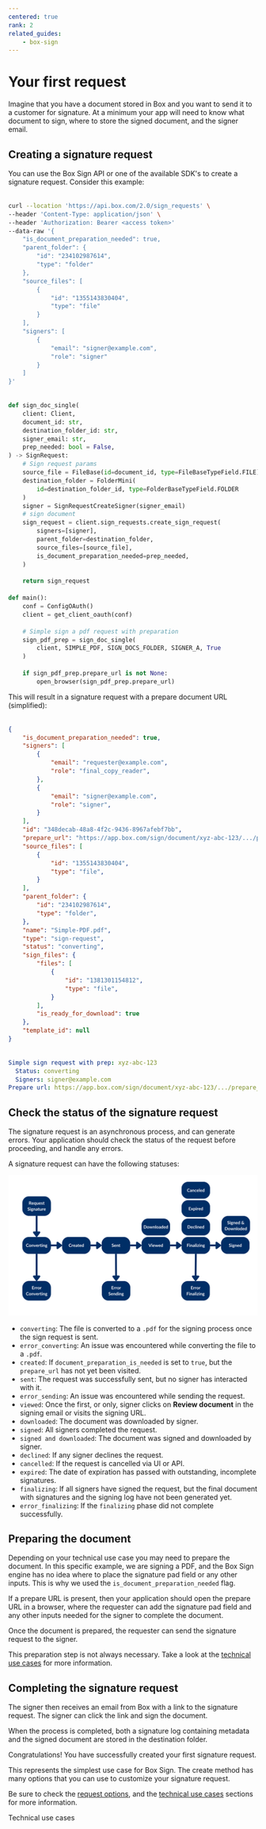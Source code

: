 ```yaml
---
centered: true
rank: 2
related_guides:
    - box-sign
---
```


# Your first request

Imagine that you have a document stored in Box and you want to send it to a 
customer for signature. At a minimum your app will need to know what document 
to sign, where to store the signed document, and the signer email.

## Creating a signature request

You can use the Box Sign API or one of the available SDK's to create a 
signature request. Consider this example:

<Tabs>
<Tab title='cURL'>

```bash

curl --location 'https://api.box.com/2.0/sign_requests' \
--header 'Content-Type: application/json' \
--header 'Authorization: Bearer <access token>'
--data-raw '{
    "is_document_preparation_needed": true,
    "parent_folder": {
        "id": "234102987614",
        "type": "folder"
    },
    "source_files": [
        {
            "id": "1355143830404",
            "type": "file"
        }
    ],
    "signers": [
        {
            "email": "signer@example.com",
            "role": "signer"
        }
    ]
}'

```

</Tab>
<Tab title='Python Gen SDK'>

```python

def sign_doc_single(
    client: Client,
    document_id: str,
    destination_folder_id: str,
    signer_email: str,
    prep_needed: bool = False,
) -> SignRequest:
    # Sign request params
    source_file = FileBase(id=document_id, type=FileBaseTypeField.FILE)
    destination_folder = FolderMini(
        id=destination_folder_id, type=FolderBaseTypeField.FOLDER
    )
    signer = SignRequestCreateSigner(signer_email)
    # sign document
    sign_request = client.sign_requests.create_sign_request(
        signers=[signer],
        parent_folder=destination_folder,
        source_files=[source_file],
        is_document_preparation_needed=prep_needed,
    )

    return sign_request

def main():
    conf = ConfigOAuth()
    client = get_client_oauth(conf)

    # Simple sign a pdf request with preparation
    sign_pdf_prep = sign_doc_single(
        client, SIMPLE_PDF, SIGN_DOCS_FOLDER, SIGNER_A, True
    )

    if sign_pdf_prep.prepare_url is not None:
        open_browser(sign_pdf_prep.prepare_url)

```

  </Tab>
</Tabs>

This will result in a signature request with a prepare document URL 
(simplified):

<Tabs>
<Tab title='cURL'>
    
```json

{
    "is_document_preparation_needed": true,
    "signers": [
        {
            "email": "requester@example.com",
            "role": "final_copy_reader",
        },
        {
            "email": "signer@example.com",
            "role": "signer",
        }
    ],
    "id": "348decab-48a8-4f2c-9436-8967afebf7bb",
    "prepare_url": "https://app.box.com/sign/document/xyz-abc-123/.../prepare_doc/",
    "source_files": [
        {
            "id": "1355143830404",
            "type": "file",
        }
    ],
    "parent_folder": {
        "id": "234102987614",
        "type": "folder",
    },
    "name": "Simple-PDF.pdf",
    "type": "sign-request",
    "status": "converting",
    "sign_files": {
        "files": [
            {
                "id": "1381301154812",
                "type": "file",
            }
        ],
        "is_ready_for_download": true
    },
    "template_id": null
}

```
    
</Tab>
<Tab title='Python Gen SDK'>

```YAML

Simple sign request with prep: xyz-abc-123
  Status: converting
  Signers: signer@example.com
Prepare url: https://app.box.com/sign/document/xyz-abc-123/.../prepare_doc/

```

</Tab>
</Tabs>

## Check the status of the signature request

The signature request is an asynchronous process, and can generate errors. 
Your application should check the status of the request before proceeding, and 
handle any errors. 

A signature request can have the following statuses:

![Signature flow](images/basic-sign-flow.png)

- `converting`: The file is converted to a `.pdf` for the signing process once
  the sign request is sent.
- `error_converting`: An issue was encountered while converting the file to a
  `.pdf`.
- `created`: If `document_preparation_is_needed` is set to `true`, but the
  `prepare_url` has not yet been visited.
- `sent`: The request was successfully sent, but no signer has interacted with
 it.
- `error_sending`: An issue was encountered while sending the request.
- `viewed`: Once the first, or only, signer clicks on **Review document** in
  the signing email or visits the signing URL.
- `downloaded`: The document was downloaded by signer.
- `signed`: All signers completed the request.
- `signed and downloaded`: The document was signed and downloaded by
 signer.
- `declined`: If any signer declines the request.
- `cancelled`: If the request is cancelled via UI or API.
- `expired`: The date of expiration has passed with outstanding, incomplete
  signatures.
- `finalizing`: If all signers have signed the request,
   but the final document with signatures and the signing
   log have not been generated yet.
- `error_finalizing`: If the `finalizing` phase did not complete successfully.

## Preparing the document

Depending on your technical use case you may need to prepare the document. In 
this specific example, we are signing a PDF, and the Box Sign engine has no 
idea where to place the signature pad field or any other inputs. This is why we 
used the `is_document_preparation_needed` flag.

If a prepare URL is present, then your application should open the prepare  
URL in a browser, where the requester can add the signature pad field and any 
other inputs needed for the signer to complete the document.

Once the document is prepared, the requester can send the signature request to 
the signer.

This preparation step is not always necessary. Take a look at the [technical 
use cases][technical-use-cases] for more information.

## Completing the signature request

The signer then receives an email from Box with a link to the signature 
request. The signer can click the link and sign the document.

When the process is completed, both a signature log containing metadata and 
the signed document are stored in the destination folder.

Congratulations! You have successfully created your first signature request.

<Message type='notice'>
This represents the simplest use case for Box Sign. The create method has many 
options that you can use to customize your signature request.

Be sure to check the [request options][request-options], and the 
[technical use cases][technical-use-cases] sections for more 
information.
</Message>

<Next>Technical use cases</Next>

[request-options]:page://sign/request-options
[technical-use-cases]:page://sign/technical-use-cases